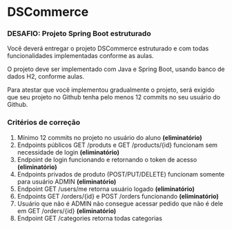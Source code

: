 # DSCommerce
### DESAFIO: Projeto Spring Boot estruturado

Você deverá entregar o projeto DSCommerce estruturado e com todas funcionalidades implementadas
conforme as aulas.

O projeto deve ser implementado com Java e Spring Boot, usando banco de dados H2, conforme aulas.

Para atestar que você implementou gradualmente o projeto, será exigido que seu projeto no Github tenha pelo
menos 12 commits no seu usuário do Github.

### Critérios de correção
1. Mínimo 12 commits no projeto no usuário do aluno <b>(eliminatório)</b><br>
2. Endpoints públicos GET /produts e GET /products/{id} funcionam sem necessidade de login <b>(eliminatório)</b><br>
3. Endpoint de login funcionando e retornando o token de acesso <b>(eliminatório)</b><br>
4. Endpoints privados de produto (POST/PUT/DELETE) funcionam somente para usuário ADMIN <b>(eliminatório)</b><br>
5. Endpoint GET /users/me retorna usuário logado <b>(eliminatório)</b><br>
6. Endpoints GET /orders/{id} e POST /orders funcionando <b>(eliminatório)</b><br>
7. Usuário que não é ADMIN não consegue acessar pedido que não é dele em GET /orders/{id} <b>(eliminatório)</b><br>
8. Endpoint GET /categories retorna todas categorias